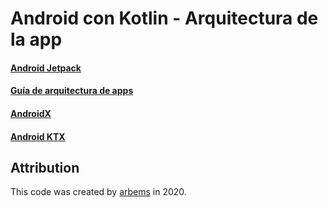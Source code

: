 # Android con Kotlin - Arquitectura de la app

#### [Android Jetpack](https://github.com/arbems/Android-with-Kotlin-App-Architecture/tree/master/Android%20Jetpack)

#### [Guía de arquitectura de apps](https://github.com/arbems/Android-with-Kotlin-App-Architecture/tree/master/Gu%C3%ADa%20de%20arquitectura%20de%20apps)

#### [AndroidX](https://github.com/arbems/Android-with-Kotlin-App-Architecture/tree/master/AndroidX)

#### [Android KTX](https://github.com/arbems/Android-with-Kotlin-App-Architecture/tree/master/Android%20KTX)


## Attribution

This code was created by [arbems](https://github.com/arbems) in 2020.